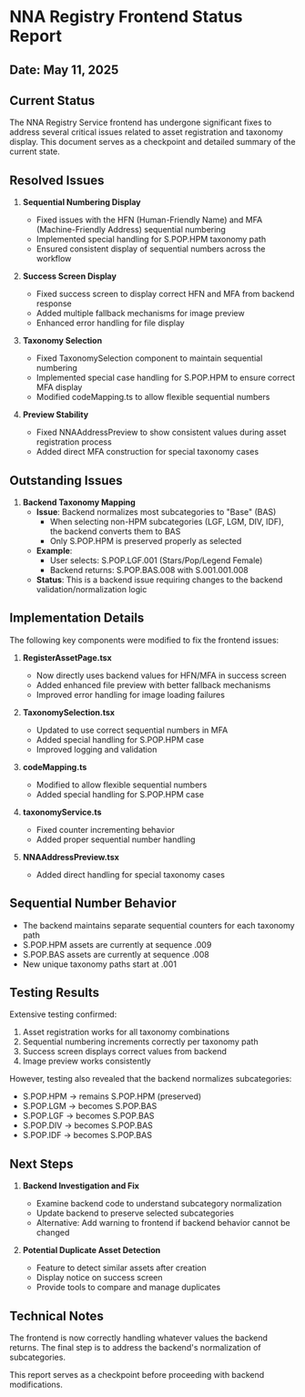 # NNA Registry Frontend Status Report

## Date: May 11, 2025

## Current Status

The NNA Registry Service frontend has undergone significant fixes to address several critical issues related to asset registration and taxonomy display. This document serves as a checkpoint and detailed summary of the current state.

## Resolved Issues

1. **Sequential Numbering Display**
   - Fixed issues with the HFN (Human-Friendly Name) and MFA (Machine-Friendly Address) sequential numbering 
   - Implemented special handling for S.POP.HPM taxonomy path
   - Ensured consistent display of sequential numbers across the workflow

2. **Success Screen Display**
   - Fixed success screen to display correct HFN and MFA from backend response
   - Added multiple fallback mechanisms for image preview
   - Enhanced error handling for file display

3. **Taxonomy Selection**
   - Fixed TaxonomySelection component to maintain sequential numbering
   - Implemented special case handling for S.POP.HPM to ensure correct MFA display
   - Modified codeMapping.ts to allow flexible sequential numbers

4. **Preview Stability**
   - Fixed NNAAddressPreview to show consistent values during asset registration process
   - Added direct MFA construction for special taxonomy cases

## Outstanding Issues

1. **Backend Taxonomy Mapping**
   - **Issue**: Backend normalizes most subcategories to "Base" (BAS)
     - When selecting non-HPM subcategories (LGF, LGM, DIV, IDF), the backend converts them to BAS
     - Only S.POP.HPM is preserved properly as selected
   - **Example**: 
     - User selects: S.POP.LGF.001 (Stars/Pop/Legend Female)
     - Backend returns: S.POP.BAS.008 with S.001.001.008
   - **Status**: This is a backend issue requiring changes to the backend validation/normalization logic

## Implementation Details

The following key components were modified to fix the frontend issues:

1. **RegisterAssetPage.tsx**
   - Now directly uses backend values for HFN/MFA in success screen
   - Added enhanced file preview with better fallback mechanisms
   - Improved error handling for image loading failures

2. **TaxonomySelection.tsx**
   - Updated to use correct sequential numbers in MFA
   - Added special handling for S.POP.HPM case
   - Improved logging and validation

3. **codeMapping.ts**
   - Modified to allow flexible sequential numbers
   - Added special handling for S.POP.HPM case

4. **taxonomyService.ts**
   - Fixed counter incrementing behavior
   - Added proper sequential number handling

5. **NNAAddressPreview.tsx**
   - Added direct handling for special taxonomy cases

## Sequential Number Behavior

- The backend maintains separate sequential counters for each taxonomy path
- S.POP.HPM assets are currently at sequence .009
- S.POP.BAS assets are currently at sequence .008
- New unique taxonomy paths start at .001

## Testing Results

Extensive testing confirmed:
1. Asset registration works for all taxonomy combinations
2. Sequential numbering increments correctly per taxonomy path
3. Success screen displays correct values from backend
4. Image preview works consistently

However, testing also revealed that the backend normalizes subcategories:
- S.POP.HPM → remains S.POP.HPM (preserved)
- S.POP.LGM → becomes S.POP.BAS
- S.POP.LGF → becomes S.POP.BAS
- S.POP.DIV → becomes S.POP.BAS
- S.POP.IDF → becomes S.POP.BAS

## Next Steps

1. **Backend Investigation and Fix**
   - Examine backend code to understand subcategory normalization
   - Update backend to preserve selected subcategories
   - Alternative: Add warning to frontend if backend behavior cannot be changed

2. **Potential Duplicate Asset Detection**
   - Feature to detect similar assets after creation
   - Display notice on success screen
   - Provide tools to compare and manage duplicates

## Technical Notes

The frontend is now correctly handling whatever values the backend returns. The final step is to address the backend's normalization of subcategories.

This report serves as a checkpoint before proceeding with backend modifications.